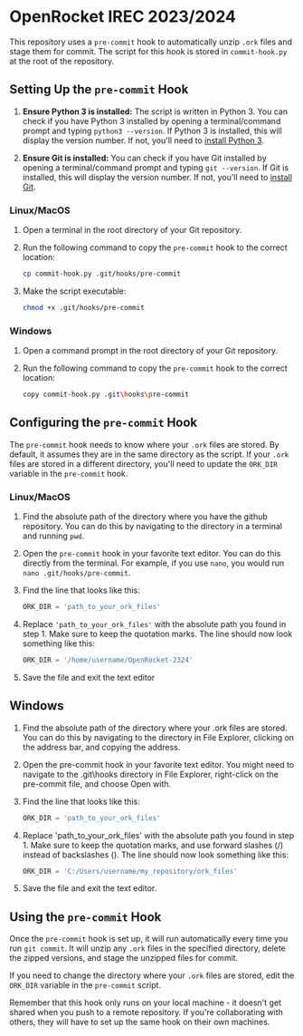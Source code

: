 # OpenRocket IREC 2023/2024

This repository uses a `pre-commit` hook to automatically unzip `.ork` files and stage them for commit. The script for this hook is stored in `commit-hook.py` at the root of the repository.

## Setting Up the `pre-commit` Hook

1. **Ensure Python 3 is installed:** The script is written in Python 3. You can check if you have Python 3 installed by opening a terminal/command prompt and typing `python3 --version`. If Python 3 is installed, this will display the version number. If not, you'll need to [install Python 3](https://www.python.org/downloads/).

2. **Ensure Git is installed:** You can check if you have Git installed by opening a terminal/command prompt and typing `git --version`. If Git is installed, this will display the version number. If not, you'll need to [install Git](https://git-scm.com/downloads).

### Linux/MacOS

1. Open a terminal in the root directory of your Git repository.

2. Run the following command to copy the `pre-commit` hook to the correct location:

    ```bash
    cp commit-hook.py .git/hooks/pre-commit
    ```
3. Make the script executable:
    
    ```bash
    chmod +x .git/hooks/pre-commit
    ```

### Windows

1. Open a command prompt in the root directory of your Git repository.

2. Run the following command to copy the `pre-commit` hook to the correct location:
    ```bash
    copy commit-hook.py .git\hooks\pre-commit
    ```
    
## Configuring the `pre-commit` Hook

The `pre-commit` hook needs to know where your `.ork` files are stored. By default, it assumes they are in the same directory as the script. If your `.ork` files are stored in a different directory, you'll need to update the `ORK_DIR` variable in the `pre-commit` hook.

### Linux/MacOS

1. Find the absolute path of the directory where you have the github repository. You can do this by navigating to the directory in a terminal and running `pwd`.

2. Open the `pre-commit` hook in your favorite text editor. You can do this directly from the terminal. For example, if you use `nano`, you would run `nano .git/hooks/pre-commit`.

3. Find the line that looks like this:

    ```python
    ORK_DIR = 'path_to_your_ork_files'
    ```
4. Replace `'path_to_your_ork_files'` with the absolute path you found in step 1. Make sure to keep the quotation marks. The line should now look something like this:
    ```python
    ORK_DIR = '/home/username/OpenRocket-2324'
    ```
5. Save the file and exit the text editor


## Windows

1. Find the absolute path of the directory where your .ork files are stored. You can do this by navigating to the directory in File Explorer, clicking on the address bar, and copying the address.

2. Open the pre-commit hook in your favorite text editor. You might need to navigate to the .git\hooks directory in File Explorer, right-click on the pre-commit file, and choose Open with.

3. Find the line that looks like this:

    ```python
    ORK_DIR = 'path_to_your_ork_files'
    ```

4. Replace 'path_to_your_ork_files' with the absolute path you found in step 1. Make sure to keep the quotation marks, and use forward slashes (/) instead of backslashes (\). The line should now look something like this:

    ```python
    ORK_DIR = 'C:/Users/username/my_repository/ork_files'
    ```

5. Save the file and exit the text editor.


## Using the `pre-commit` Hook

Once the `pre-commit` hook is set up, it will run automatically every time you run `git commit`. It will unzip any `.ork` files in the specified directory, delete the zipped versions, and stage the unzipped files for commit.

If you need to change the directory where your `.ork` files are stored, edit the `ORK_DIR` variable in the `pre-commit` script.

Remember that this hook only runs on your local machine - it doesn't get shared when you push to a remote repository. If you're collaborating with others, they will have to set up the same hook on their own machines.
